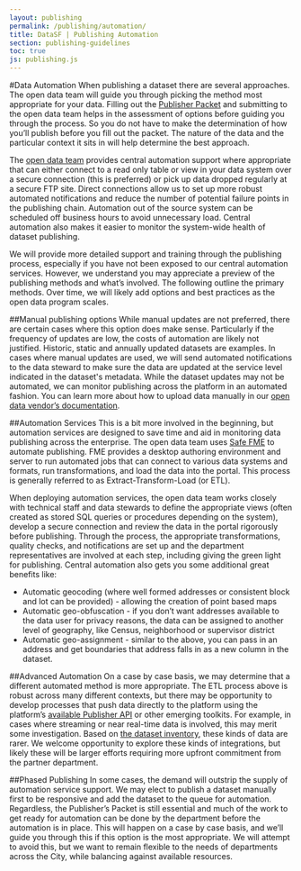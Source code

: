 ```yaml
---
layout: publishing
permalink: /publishing/automation/
title: DataSF | Publishing Automation
section: publishing-guidelines
toc: true
js: publishing.js
---
```


#Data Automation
When publishing a dataset there are several approaches. The open data team will guide you through picking the method most appropriate for your data. Filling out the [Publisher Packet]({{site.baseurl}}/publishing) and submitting to the open data team helps in the assessment of options before guiding you through the process. So you do not have to make the determination of how you’ll publish before you fill out the packet. The nature of the data and the particular context it sits in will help determine the best approach.

The [open data team](http://datasf.org/about) provides central automation support where appropriate that can either connect to a read only table or view in your data system over a secure connection (this is preferred) or pick up data dropped regularly at a secure FTP site. Direct connections allow us to set up more robust automated notifications and reduce the number of potential failure points in the publishing chain. Automation out of the source system can be scheduled off business hours to avoid unnecessary load. Central automation also makes it easier to monitor the system-wide health of dataset publishing.

We will provide more detailed support and training through the publishing process, especially if you have not been exposed to our central automation services. However, we understand you may appreciate a preview of the publishing methods and what’s involved. The following outline the primary methods. Over time, we will likely add options and best practices as the open data program scales.

##Manual publishing options
While manual updates are not preferred, there are certain cases where this option does make sense. Particularly if the frequency of updates are low, the costs of automation are likely not justified. Historic, static and annually updated datasets are examples. In cases where manual updates are used, we will send automated notifications to the data steward to make sure the data are updated at the service level indicated in the dataset's metadata. While the dataset updates may not be automated, we can monitor publishing across the platform in an automated fashion. You can learn more about how to upload data manually in our [open data vendor’s documentation](https://support.socrata.com/hc/en-us/articles/202950098-Publishing-Workflow-Accessing-the-Import-User-Interface).

##Automation Services
This is a bit more involved in the beginning, but automation services are designed to save time and aid in monitoring data publishing across the enterprise. The open data team uses [Safe FME](http://www.safe.com/) to automate publishing. FME provides a desktop authoring environment and server to run automated jobs that can connect to various data systems and formats, run transformations, and load the data into the portal. This process is generally referred to as Extract-Transform-Load (or ETL). 

When deploying automation services, the open data team works closely with technical staff and data stewards to define the appropriate views (often created as stored SQL queries or procedures depending on the system), develop a secure connection and review the data in the portal rigorously before publishing. Through the process, the appropriate transformations, quality checks, and notifications are set up and the department representatives are involved at each step, including giving the green light for publishing. Central automation also gets you some additional great benefits like:

- Automatic geocoding (where well formed addresses or consistent block and lot can be provided) - allowing the creation of point based maps
- Automatic geo-obfuscation - if you don’t want addresses available to the data user for privacy reasons, the data can be assigned to another level of geography, like Census, neighborhood or supervisor district
- Automatic geo-assignment - similar to the above, you can pass in an address and get boundaries that address falls in as a new column in the dataset.

##Advanced Automation
On a case by case basis, we may determine that a different automated method is more appropriate. The ETL process above is robust across many different contexts, but there may be opportunity to develop processes that push data directly to the platform using the platform’s [available Publisher API](http://dev.socrata.com/publishers/getting-started.html) or other emerging toolkits. For example, in cases where streaming or near real-time data is involved, this may merit some investigation. Based on [the dataset inventory](https://data.sfgov.org/City-Management-and-Ethics/Dataset-Inventory/y8fp-fbf5), these kinds of data are rarer. We welcome opportunity to explore these kinds of integrations, but likely these will be larger efforts requiring more upfront commitment from the partner department.

##Phased Publishing
In some cases, the demand will outstrip the supply of automation service support. We may elect to publish a dataset manually first to be responsive and add the dataset to the queue for automation. Regardless, the Publisher’s Packet is still essential and much of the work to get ready for automation can be done by the department before the automation is in place. This will happen on a case by case basis, and we’ll guide you through this if this option is the most appropriate. We will attempt to avoid this, but we want to remain flexible to the needs of departments across the City, while balancing against available resources.